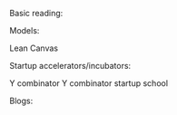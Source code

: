 

Basic reading:



Models:

Lean Canvas 


Startup accelerators/incubators:

Y combinator
Y combinator startup school 

<!--more-->
Blogs:

